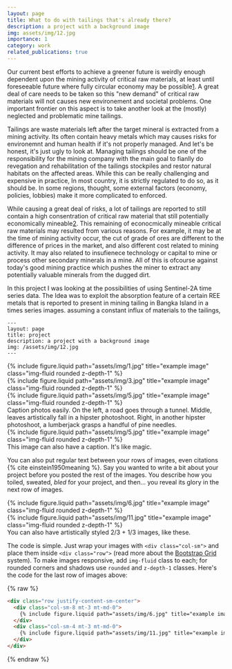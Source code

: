 ```yaml
---
layout: page
title: What to do with tailings that's already there?
description: a project with a background image
img: assets/img/12.jpg
importance: 1
category: work
related_publications: true
---
```


Our current best efforts to achieve a greener future is weirdly enough dependent upon the mining activity of critical raw materials, at least until foreseeable future where fully circular economy may be possible[1](https://www.nature.com/articles/s41578-021-00325-9). A great deal of care needs to be taken so this "new demand" of critical raw materials will not causes new environement and societal problems. One important frontier on this aspect is to take another look at the (mostly) neglected and problematic mine tailings.

Tailings are waste materials left after the target mineral is extracted from a mining activity. Its often contain heavy metals which may causes risks for environemnt and human health if it's not properly managed. And let's be honest, it's just ugly to look at.
Managing tailings should be one of the responsibility for the mining company with the main goal to fianlly do revegation and rehabilitation of the tailings stockpiles and restor natural habitats on the affected areas. While this can be really challenging and expensive in practice, In most country, it is strictly regulated to do so, as it should be. In some regions, thought, some external factors (economy, policies, lobbies) make it more complicated to enforced.

While causing a great deal of risks, a lot of tailings are reported to still contain a high consentration of critical raw material that still potentially economically mineable[2](https://theintelligentminer.com/2024/01/17/take-two-why-mine-tailings-are-worth-another-look/). This remaining of econocmically mineable critical raw materials may resulted from various reasons. For example, it may be at the time of mining activity occur, the cut of grade of ores are different to the difference of prices in the market, and also different cost related to mining activity. It may also related to insufienece technology or capital to mine or process other secondary minerals in a mine. All of this is ofcourse against today's good mining practice which pushes the miner to extract any potentially valuable minerals from the dugged dirt.



In this project I was looking at the possibilities of using Sentinel-2A time series data. The Idea was to exploit the absorption feature of a certain REE metals that is reported to present in mining tailing in Bangka Island in a times series images. assuming a constant influx of materials to the tailings, 

    ---
    layout: page
    title: project
    description: a project with a background image
    img: /assets/img/12.jpg
    ---

<div class="row">
    <div class="col-sm mt-3 mt-md-0">
        {% include figure.liquid path="assets/img/1.jpg" title="example image" class="img-fluid rounded z-depth-1" %}
    </div>
    <div class="col-sm mt-3 mt-md-0">
        {% include figure.liquid path="assets/img/3.jpg" title="example image" class="img-fluid rounded z-depth-1" %}
    </div>
    <div class="col-sm mt-3 mt-md-0">
        {% include figure.liquid path="assets/img/5.jpg" title="example image" class="img-fluid rounded z-depth-1" %}
    </div>
</div>
<div class="caption">
    Caption photos easily. On the left, a road goes through a tunnel. Middle, leaves artistically fall in a hipster photoshoot. Right, in another hipster photoshoot, a lumberjack grasps a handful of pine needles.
</div>
<div class="row">
    <div class="col-sm mt-3 mt-md-0">
        {% include figure.liquid path="assets/img/5.jpg" title="example image" class="img-fluid rounded z-depth-1" %}
    </div>
</div>
<div class="caption">
    This image can also have a caption. It's like magic.
</div>

You can also put regular text between your rows of images, even citations {% cite einstein1950meaning %}.
Say you wanted to write a bit about your project before you posted the rest of the images.
You describe how you toiled, sweated, _bled_ for your project, and then... you reveal its glory in the next row of images.

<div class="row justify-content-sm-center">
    <div class="col-sm-8 mt-3 mt-md-0">
        {% include figure.liquid path="assets/img/6.jpg" title="example image" class="img-fluid rounded z-depth-1" %}
    </div>
    <div class="col-sm-4 mt-3 mt-md-0">
        {% include figure.liquid path="assets/img/11.jpg" title="example image" class="img-fluid rounded z-depth-1" %}
    </div>
</div>
<div class="caption">
    You can also have artistically styled 2/3 + 1/3 images, like these.
</div>

The code is simple.
Just wrap your images with `<div class="col-sm">` and place them inside `<div class="row">` (read more about the <a href="https://getbootstrap.com/docs/4.4/layout/grid/">Bootstrap Grid</a> system).
To make images responsive, add `img-fluid` class to each; for rounded corners and shadows use `rounded` and `z-depth-1` classes.
Here's the code for the last row of images above:

{% raw %}

```html
<div class="row justify-content-sm-center">
  <div class="col-sm-8 mt-3 mt-md-0">
    {% include figure.liquid path="assets/img/6.jpg" title="example image" class="img-fluid rounded z-depth-1" %}
  </div>
  <div class="col-sm-4 mt-3 mt-md-0">
    {% include figure.liquid path="assets/img/11.jpg" title="example image" class="img-fluid rounded z-depth-1" %}
  </div>
</div>
```

{% endraw %}
